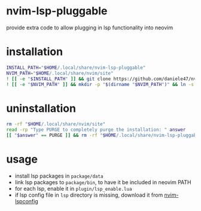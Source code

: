 # nvim-lsp-pluggable
provide extra code to allow plugging in lsp functionality into neovim

# installation
```sh
INSTALL_PATH="$HOME/.local/share/nvim-lsp-pluggable"
NVIM_PATH="$HOME/.local/share/nvim/site"
! [[ -e "$INSTALL_PATH" ]] && git clone https://github.com/daniele47/nvim-lsp-pluggable "$INSTALL_PATH"
! [[ -e "$NVIM_PATH" ]] && mkdir -p "$(dirname "$NVIM_PATH")" && ln -s "$INSTALL_PATH" "$NVIM_PATH"
```

# uninstallation
```sh
rm -rf "$HOME/.local/share/nvim/site"
read -rp "Type PURGE to completely purge the installation: " answer
[[ "$answer" == PURGE ]] && rm -rf "$HOME/.local/share/nvim-lsp-pluggable"
```

# usage

- install lsp packages in `package/data`
- link lsp packages to `package/bin`, to have it be included in neovim PATH
- for each lsp, enable it in `plugin/lsp_enable.lua`
- if lsp config file in `lsp` directory is missing, download it from [nvim-lspconfig](https://github.com/neovim/nvim-lspconfig)

